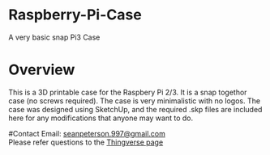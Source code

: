 # Raspberry-Pi-Case
A very basic snap Pi3 Case

# Overview
This is a 3D printable case for the Raspbery Pi 2/3. It is a snap togethor case (no screws required). The case is very minimalistic with no logos. The case was designed using SketchUp, and the required .skp files are included here for any modifications that anyone may want to do.

#Contact
Email: seanpeterson.997@gmail.com <br>
Please refer questions to the <a href="http://www.thingiverse.com/thing:2050685">Thingverse page</a>
